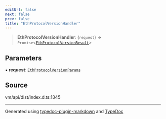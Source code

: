 ```yaml
---
editUrl: false
next: false
prev: false
title: "EthProtocolVersionHandler"
---
```


> **EthProtocolVersionHandler**: (`request`) => `Promise`\<[`EthProtocolVersionResult`](/generated/type-aliases/ethprotocolversionresult/)\>

## Parameters

▪ **request**: [`EthProtocolVersionParams`](/generated/type-aliases/ethprotocolversionparams/)

## Source

vm/api/dist/index.d.ts:1345

***
Generated using [typedoc-plugin-markdown](https://www.npmjs.com/package/typedoc-plugin-markdown) and [TypeDoc](https://typedoc.org/)
